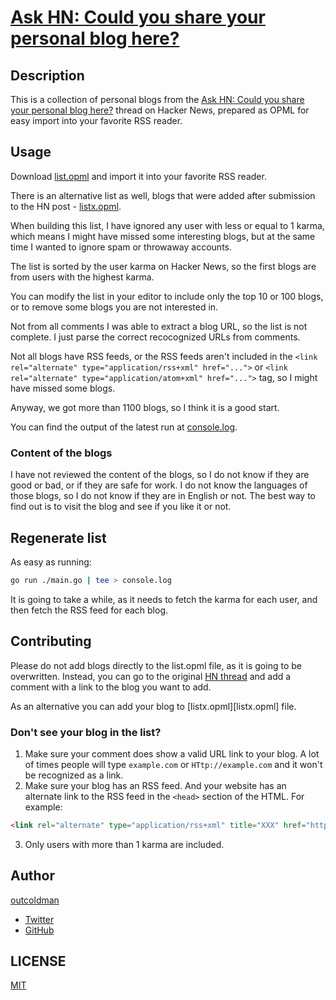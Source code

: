 # [Ask HN: Could you share your personal blog here?](https://news.ycombinator.com/item?id=36575081)

## Description

This is a collection of personal blogs from the [Ask HN: Could you share your personal blog here?](https://news.ycombinator.com/item?id=36575081) 
thread on Hacker News, prepared as OPML for easy import into your favorite RSS reader.

## Usage

Download [list.opml](https://raw.githubusercontent.com/outcoldman/hackernews-personal-blogs/master/list.opml) and import it into your favorite RSS reader.

There is an alternative list as well, blogs that were added after submission to the HN post - [listx.opml](https://raw.githubusercontent.com/outcoldman/hackernews-personal-blogs/master/listx.opml).

When building this list, I have ignored any user with less or equal to 1 karma, which means I might have missed some
interesting blogs, but at the same time I wanted to ignore spam or throwaway accounts.

The list is sorted by the user karma on Hacker News, so the first blogs are from users with the highest karma.

You can modify the list in your editor to include only the top 10 or 100 blogs, or to remove some blogs you are not interested in.

Not from all comments I was able to extract a blog URL, so the list is not complete. I just parse the correct recocognized URLs
from comments.

Not all blogs have RSS feeds, or the RSS feeds aren't included in the `<link rel="alternate" type="application/rss+xml" href="...">`
or `<link rel="alternate" type="application/atom+xml" href="...">` tag, so I might have missed some blogs.

Anyway, we got more than 1100 blogs, so I think it is a good start.

You can find the output of the latest run at [console.log](console.log).

### Content of the blogs

I have not reviewed the content of the blogs, so I do not know if they are good or bad, or if they are safe for work.
I do not know the languages of those blogs, so I do not know if they are in English or not.
The best way to find out is to visit the blog and see if you like it or not.

## Regenerate list

As easy as running:

```bash
go run ./main.go | tee > console.log
```

It is going to take a while, as it needs to fetch the karma for each user, and then fetch the RSS feed for each blog.

## Contributing

Please do not add blogs directly to the list.opml file, as it is going to be overwritten.
Instead, you can go to the original [HN thread](https://news.ycombinator.com/item?id=36575081) and add a comment with a link to the blog you want to add.

As an alternative you can add your blog to [listx.opml][listx.opml] file.

### Don't see your blog in the list?

1. Make sure your comment does show a valid URL link to your blog. A lot of times people will type `example.com` or `HTtp://example.com` and it won't be recognized as a link.
2. Make sure your blog has an RSS feed. And your website has an alternate link to the RSS feed in the `<head>` section of the HTML. For example:

```html
<link rel="alternate" type="application/rss+xml" title="XXX" href="https://example.com/rss.xml">
```

3. Only users with more than 1 karma are included.


## Author

[outcoldman](https://www.outcoldman.com)

- [Twitter](https://twitter.com/outcoldman)
- [GitHub](https://github.com/outcoldman)

## LICENSE

[MIT](LICENSE)

